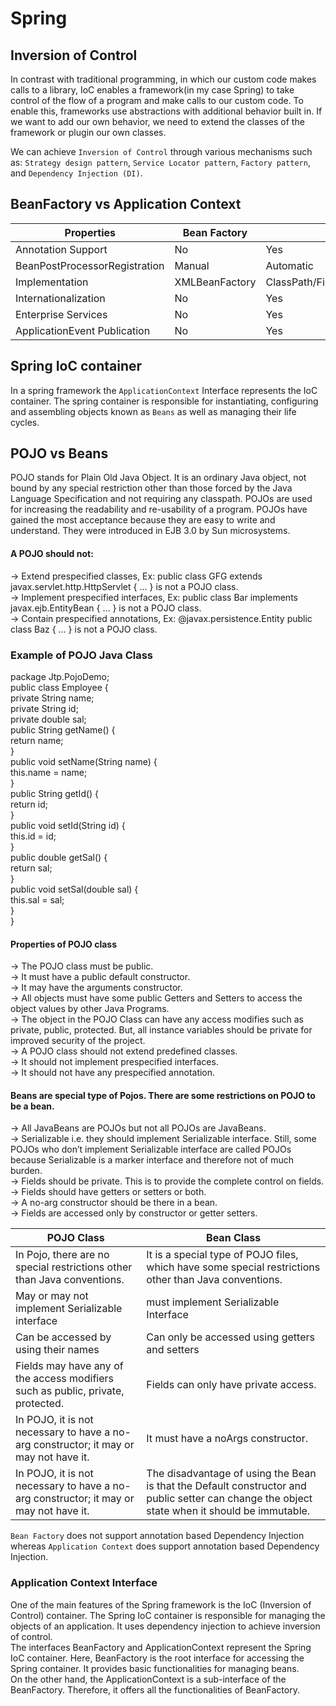 # Spring
## Inversion of Control
In contrast with traditional programming, in which our custom code makes calls to a library, IoC enables a framework(in my case Spring) to take control of the flow of a program and make calls to our custom code. To enable this, frameworks use abstractions with additional behavior built in. If we want to add our own behavior, we need to extend the classes of the framework or plugin our own classes.

We can achieve `Inversion of Control` through various mechanisms such as: `Strategy design pattern`, `Service Locator pattern`, `Factory pattern`, and `Dependency Injection (DI)`.

## BeanFactory vs Application Context  
Properties | Bean Factory | Application Context  
--- | -------- | --------  
Annotation Support | No | Yes  
BeanPostProcessorRegistration | Manual | Automatic  
Implementation | XMLBeanFactory | ClassPath/FileSystem/WebXMLApplicationContext  
Internationalization | No | Yes  
Enterprise Services | No | Yes  
ApplicationEvent Publication | No | Yes  


## Spring IoC container
In a spring framework the `ApplicationContext` Interface represents the IoC container. The spring container is responsible for instantiating, configuring and assembling objects known as `Beans` as well as managing their life cycles.

## POJO vs Beans
POJO stands for Plain Old Java Object. It is an ordinary Java object, not bound by any special restriction other than those forced by the Java Language Specification and not requiring any classpath. POJOs are used for increasing the readability and re-usability of a program. POJOs have gained the most acceptance because they are easy to write and understand. They were introduced in EJB 3.0 by Sun microsystems.

#### A POJO should not:

-> Extend prespecified classes, Ex: public class GFG extends javax.servlet.http.HttpServlet { … } is not a POJO class.  
-> Implement prespecified interfaces, Ex: public class Bar implements javax.ejb.EntityBean { … } is not a POJO class.  
-> Contain prespecified annotations, Ex: @javax.persistence.Entity public class Baz { … } is not a POJO class.  

### Example of POJO Java Class
package Jtp.PojoDemo;    
public class Employee {    
private String name;    
private String id;   
private double sal;    
public String getName() {   
    return name;  
}  
public void setName(String name) {  
    this.name = name;  
}  
public String getId() {  
    return id;  
}  
public void setId(String id) {  
    this.id = id;  
}  
public double getSal() {  
    return sal;  
}  
public void setSal(double sal) {  
    this.sal = sal;  
}  
}  

#### Properties of POJO class
-> The POJO class must be public.  
-> It must have a public default constructor.  
-> It may have the arguments constructor.  
-> All objects must have some public Getters and Setters to access the object values by other Java Programs.  
-> The object in the POJO Class can have any access modifies such as private, public, protected. But, all instance variables should be private for improved security of the project.  
-> A POJO class should not extend predefined classes.  
-> It should not implement prespecified interfaces.  
-> It should not have any prespecified annotation.  

#### Beans are special type of Pojos. There are some restrictions on POJO to be a bean.

-> All JavaBeans are POJOs but not all POJOs are JavaBeans.  
-> Serializable i.e. they should implement Serializable interface. Still, some POJOs who don’t implement Serializable interface are called POJOs because Serializable is a marker interface and therefore not of much burden.  
-> Fields should be private. This is to provide the complete control on fields.  
-> Fields should have getters or setters or both.  
-> A no-arg constructor should be there in a bean.  
-> Fields are accessed only by constructor or getter setters.  

POJO Class | Bean Class  
----------  | ---------
In Pojo, there are no special restrictions other than Java conventions. | It is a special type of POJO files, which have some special restrictions other than Java conventions.  
May or may not implement Serializable interface | must implement Serializable Interface  
Can be accessed by using their names | Can only be accessed using getters and setters  
Fields may have any of the access modifiers such as public, private, protected. | Fields can only have private access.  
In POJO, it is not necessary to have a no-arg constructor; it may or may not have it. | It must have a noArgs constructor.  
In POJO, it is not necessary to have a no-arg constructor; it may or may not have it. | The disadvantage of using the Bean is that the Default constructor and public setter can change the object state when it should be immutable.  

`Bean Factory` does not support annotation based Dependency Injection whereas `Application Context` does support annotation based Dependency Injection.  

### Application Context Interface
One of the main features of the Spring framework is the IoC (Inversion of Control) container. The Spring IoC container is responsible for managing the objects of an application.   It uses dependency injection to achieve inversion of control.  
The interfaces BeanFactory and ApplicationContext represent the Spring IoC container. Here, BeanFactory is the root interface for accessing the Spring container. It provides basic functionalities for managing beans.  
On the other hand, the ApplicationContext is a sub-interface of the BeanFactory. Therefore, it offers all the functionalities of BeanFactory.  
